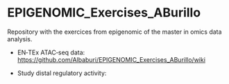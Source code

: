 # EPIGENOMIC_Exercises_ABurillo
Repository with the exercices from epigenomic of the master in omics data analysis.

- EN‐TEx ATAC‐seq data:
https://github.com/Albaburi/EPIGENOMIC_Exercises_ABurillo/wiki

- Study distal regulatory activity: 




